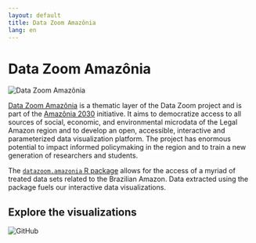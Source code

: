 ```yaml
---
layout: default
title: Data Zoom Amazônia
lang: en
---
```


# Data Zoom Amazônia

<img src="{{ site.baseurl }}/assets/img/hex_dzam.png" alt="Data Zoom Amazônia" class="logo-item">

[Data Zoom Amazônia](https://datazoomamazonia.com.br/) is a thematic layer of the Data Zoom project and is part of the [Amazônia 2030](https://amazonia2030.org.br/o-projeto/) initiative. It aims to democratize access to all sources of social, economic, and environmental microdata of the Legal Amazon region and to develop an open, accessible, interactive and parameterized data visualization platform. The project has enormous potential to impact informed policymaking in the region and to train a new generation of researchers and students.

The [`datazoom.amazonia` R package](https://github.com/datazoompuc/datazoom.amazonia) allows for the access of a myriad of treated data sets related to the Brazilian Amazon. Data extracted using the package fuels our interactive data visualizations.

<div class="logo-container-small" style="position: relative;">
    <h2> Explore the visualizations </h2>
    <img src="{{ site.baseurl }}/assets/img/banner_dzam.png" alt="GitHub" style="max-height: 100px;">
    <a href="https://datazoomamazonia.com.br/eng/" style="position: absolute; top: 0; left: 0; width: 100%; height: 100%; z-index: 1;"></a>
</div>